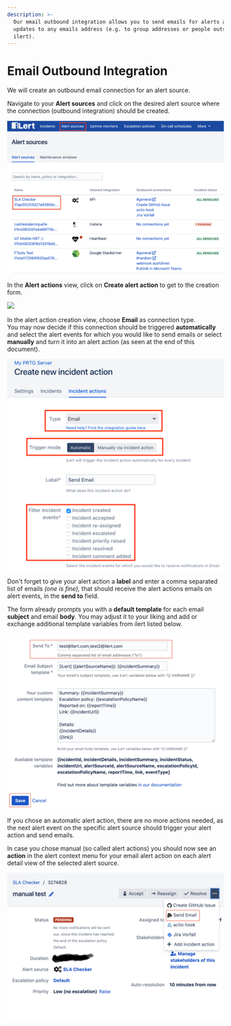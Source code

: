 ```yaml
---
description: >-
  Our email outbound integration allows you to send emails for alerts and alert
  updates to any emails address (e.g. to group addresses or people outside of
  ilert).
---
```


# Email Outbound Integration

We will create an outbound email connection for an alert source.

Navigate to your **Alert sources** and click on the desired alert source where the connection (outbound integration) should be created.

![](<../.gitbook/assets/Screenshot 2020-09-03 at 17.01.54.png>)

In the **Alert actions** view, click on **Create alert action** to get to the creation form.

![](<../.gitbook/assets/new\_incident\_action (11).png>)

In the alert action creation view, choose **Email** as connection type.\
You may now decide if this connection should be triggered **automatically** and select the alert events for which you would like to send emails or select **manually** and turn it into an alert action (as seen at the end of this document).

![](<../.gitbook/assets/iLert (79).png>)

Don't forget to give your alert action a **label** and enter a comma separated list of emails _(one is fine),_ that should receive the alert actions emails on alert events, in the **send to** field.

The form already prompts you with a **default template** for each email **subject** and email **body**. You may adjust it to your liking and add or exchange additional template variables from ilert listed below.

![](<../.gitbook/assets/Screenshot 2020-09-03 at 17.06.57.png>)

If you chose an automatic alert action, there are no more actions needed, as the next alert event on the specific alert source should trigger your alert action and send emails.

In case you chose manual (so called alert actions) you should now see an **action** in the alert context menu for your email alert action on each alert detail view of the selected alert source.

![](<../.gitbook/assets/Screenshot 2020-09-03 at 17.08.53.png>)
